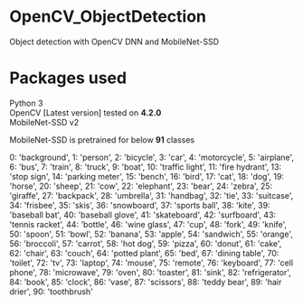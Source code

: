 # OpenCV_ObjectDetection
Object detection with OpenCV DNN and MobileNet-SSD

# Packages used <br />
Python 3 <br />
OpenCV [Latest version] tested on **4.2.0** <br />
MobileNet-SSD v2 <br />

MobileNet-SSD is pretrained for below **91** classes <br />
<p>0: 'background',
1: 'person', 2: 'bicycle', 3: 'car', 4: 'motorcycle', 5: 'airplane', 6: 'bus',
7: 'train', 8: 'truck', 9: 'boat', 10: 'traffic light', 11: 'fire hydrant',
13: 'stop sign', 14: 'parking meter', 15: 'bench', 16: 'bird', 17: 'cat',
18: 'dog', 19: 'horse', 20: 'sheep', 21: 'cow', 22: 'elephant', 23: 'bear',
24: 'zebra', 25: 'giraffe', 27: 'backpack', 28: 'umbrella', 31: 'handbag',
32: 'tie', 33: 'suitcase', 34: 'frisbee', 35: 'skis', 36: 'snowboard',
37: 'sports ball', 38: 'kite', 39: 'baseball bat', 40: 'baseball glove',
41: 'skateboard', 42: 'surfboard', 43: 'tennis racket', 44: 'bottle',
46: 'wine glass', 47: 'cup', 48: 'fork', 49: 'knife', 50: 'spoon',
51: 'bowl', 52: 'banana', 53: 'apple', 54: 'sandwich', 55: 'orange',
56: 'broccoli', 57: 'carrot', 58: 'hot dog', 59: 'pizza', 60: 'donut',
61: 'cake', 62: 'chair', 63: 'couch', 64: 'potted plant', 65: 'bed',
67: 'dining table', 70: 'toilet', 72: 'tv', 73: 'laptop', 74: 'mouse',
75: 'remote', 76: 'keyboard', 77: 'cell phone', 78: 'microwave', 79: 'oven',
80: 'toaster', 81: 'sink', 82: 'refrigerator', 84: 'book', 85: 'clock',
86: 'vase', 87: 'scissors', 88: 'teddy bear', 89: 'hair drier', 90: 'toothbrush'</p>

